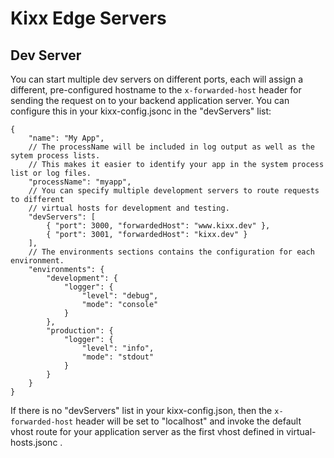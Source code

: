 # Kixx Edge Servers

## Dev Server
You can start multiple dev servers on different ports, each will assign a different, pre-configured hostname to the `x-forwarded-host` header for sending the request on to your backend application server. You can configure this in your kixx-config.jsonc in the "devServers" list:

```jsonc
{
    "name": "My App",
    // The processName will be included in log output as well as the sytem process lists.
    // This makes it easier to identify your app in the system process list or log files.
    "processName": "myapp",
    // You can specify multiple development servers to route requests to different
    // virtual hosts for development and testing.
    "devServers": [
        { "port": 3000, "forwardedHost": "www.kixx.dev" },
        { "port": 3001, "forwardedHost": "kixx.dev" }
    ],
    // The environments sections contains the configuration for each environment.
    "environments": {
        "development": {
            "logger": {
                "level": "debug",
                "mode": "console"
            }
        },
        "production": {
            "logger": {
                "level": "info",
                "mode": "stdout"
            }
        }
    }
}
```

If there is no "devServers" list in your kixx-config.json, then the `x-forwarded-host` header will be set to "localhost" and invoke the default vhost route for your application server as the first vhost defined in virtual-hosts.jsonc .
